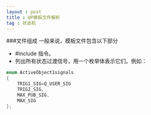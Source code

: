 ```yaml
---
layout : post
title : QP模板文件解析
tag : 状态机
---
```


###文件组成
一般来说，模板文件包含以下部分

* #include 指令。
* 列出所有状态过渡信号，用一个枚举体表示它们。例如：

~~~~~~~~~~~~~~~~~~~~ c
enum ActiveObject1signals
{
	TRIG1_SIG=Q_USER_SIG
	TRIG2_SIG,
	MAX_PUB_SIG,
	MAX_SIG
};
~~~~~~~~~~~~~~~~~~~~
